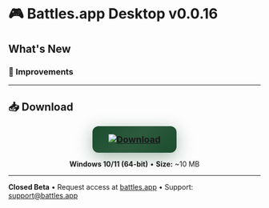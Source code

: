 # 🎮 Battles.app Desktop v0.0.16

## What's New

### 🚀 Improvements

---

## 📥 Download

<div align="center">

<a href="https://github.com/battles-app/desktop/releases/download/v0.0.16/battles.app_0.0.16_x64-setup.exe">
  <img src="https://img.shields.io/badge/⬇️_DOWNLOAD_FOR_WINDOWS-battles.app_0.0.16_x64--setup.exe-0d1117?style=for-the-badge&logo=windows&logoColor=white&labelColor=0d1117" alt="Download" style="background: linear-gradient(135deg, #1a4d2e 0%, #2d5a3d 50%, #1a4d2e 100%); border-radius: 12px; box-shadow: 0 8px 32px rgba(26, 77, 46, 0.4); padding: 16px 32px; font-size: 18px; font-weight: bold;">
</a>

**Windows 10/11 (64-bit)** • **Size:** ~10 MB

</div>

---

**Closed Beta** • Request access at [battles.app](https://battles.app) • Support: [support@battles.app](mailto:support@battles.app)